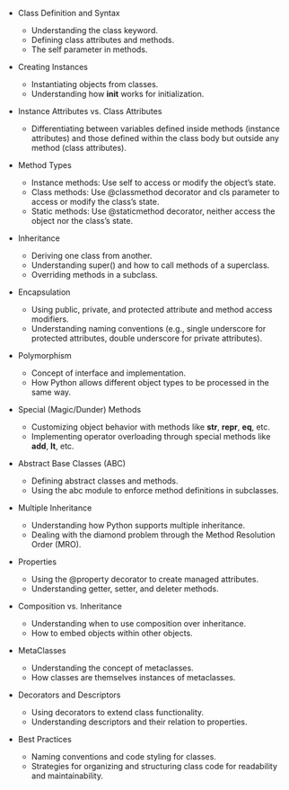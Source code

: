 * Class Definition and Syntax

  * Understanding the class keyword.
  * Defining class attributes and methods.
  * The self parameter in methods.

* Creating Instances

  * Instantiating objects from classes.
  * Understanding how __init__ works for initialization.

* Instance Attributes vs. Class Attributes

  * Differentiating between variables defined inside methods (instance attributes) and those defined within the class body but outside any method (class attributes).

* Method Types

  * Instance methods: Use self to access or modify the object’s state.
  * Class methods: Use @classmethod decorator and cls parameter to access or modify the class’s state.
  * Static methods: Use @staticmethod decorator, neither access the object nor the class’s state.

* Inheritance

  * Deriving one class from another.
  * Understanding super() and how to call methods of a superclass.
  * Overriding methods in a subclass.

* Encapsulation

  * Using public, private, and protected attribute and method access modifiers.
  * Understanding naming conventions (e.g., single underscore for protected attributes, double underscore for private attributes).

* Polymorphism

  * Concept of interface and implementation.
  * How Python allows different object types to be processed in the same way.

* Special (Magic/Dunder) Methods

  * Customizing object behavior with methods like __str__, __repr__, __eq__, etc.
  * Implementing operator overloading through special methods like __add__, __lt__, etc.

* Abstract Base Classes (ABC)

  * Defining abstract classes and methods.
  * Using the abc module to enforce method definitions in subclasses.

* Multiple Inheritance

  * Understanding how Python supports multiple inheritance.
  * Dealing with the diamond problem through the Method Resolution Order (MRO).

* Properties

  * Using the @property decorator to create managed attributes.
  * Understanding getter, setter, and deleter methods.

* Composition vs. Inheritance

  * Understanding when to use composition over inheritance.
  * How to embed objects within other objects.

* MetaClasses

  * Understanding the concept of metaclasses.
  * How classes are themselves instances of metaclasses.

* Decorators and Descriptors

  * Using decorators to extend class functionality.
  * Understanding descriptors and their relation to properties.

* Best Practices

  * Naming conventions and code styling for classes.
  * Strategies for organizing and structuring class code for readability and maintainability.
